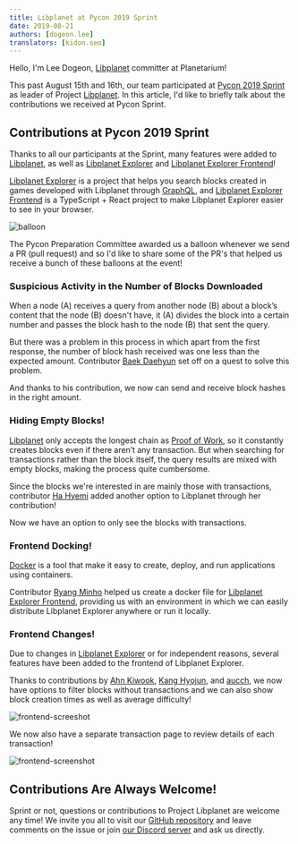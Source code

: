 ```yaml
---
title: Libplanet at Pycon 2019 Sprint
date: 2019-08-21
authors: [dogeon.lee]
translators: [kidon.seo]
---
```


Hello, I'm Lee Dogeon, [Libplanet] committer at Planetarium!

This past August 15th and 16th, our team participated at [Pycon 2019 Sprint] as leader of Project [Libplanet]. In this article, I'd like to briefly talk about the contributions we received at Pycon Sprint.

[Pycon 2019 Sprint]: https://www.pycon.kr/program/sprint?&lang=en-US

## Contributions at Pycon 2019 Sprint

Thanks to all our participants at the Sprint, many features were added to [Libplanet], as well as [Libplanet Explorer] and [Libplanet Explorer Frontend]!

[Libplanet Explorer] is a project that helps you search blocks created in games developed with Libplanet through [GraphQL], and [Libplanet Explorer Frontend] is a TypeScript + React project to make Libplanet Explorer easier to see in your browser.

![balloon](./balloon.jpg)

The Pycon Preparation Committee awarded us a balloon whenever we send a PR (pull request) and so I'd like to share some of the PR's that helped us receive a bunch of these balloons at the event!

[GraphQL]: https://graphql.org/

### Suspicious Activity in the Number of Blocks Downloaded

When a node (A) receives a query from another node (B) about a block’s content that the node (B) doesn't have, it (A) divides the block into a certain number and passes the block hash to the node (B) that sent the query.

But there was a problem in this process in which apart from the first response, the number of block hash received was one less than the expected amount. Contributor [Baek Daehyun][gurrpi] set off on a quest to solve this problem. 

And thanks to his contribution, we now can send and receive block hashes in the right amount.

[gurrpi]: https://github.com/gurrpi

### Hiding Empty Blocks!

[Libplanet] only accepts the longest chain as [Proof of Work][PoW], so it constantly creates blocks even if there aren’t any transaction. But when searching for transactions rather than the block itself, the query results are mixed with empty blocks, making the process quite cumbersome.

Since the blocks we're interested in are mainly those with transactions, contributor [Ha Hyemi][hyeguiee] added another option to Libplanet through her contribution!

Now we have an option to only see the blocks with transactions.

[PoW]: https://en.bitcoin.it/wiki/Proof_of_work
[hyeguiee]: https://github.com/hyeguiee

### Frontend Docking!

[Docker] is a tool that make it easy to create, deploy, and run applications using containers.

Contributor [Ryang Minho][minhoryang] helped us create a docker file for [Libplanet Explorer Frontend], providing us with an environment in which we can easily distribute Libplanet Explorer anywhere or run it locally.

[Docker]: https://docker.io/
[minhoryang]: https://github.com/minhoryang

### Frontend Changes!

Due to changes in [Libplanet Explorer] or for independent reasons, several features have been added to the frontend of Libplanet Explorer. 

Thanks to contributions by [Ahn Kiwook][AiOO], [Kang Hyojun][kanghyojun], and [aucch], we now have options to filter blocks without transactions and we can also show block creation times as well as average difficulty!

![frontend-screeshot](./frontend-screenshot.png)

We now also have a separate transaction page to review details of each transaction!

![frontend-screenshot](./frontend-screenshot-transaction.png)

[AiOO]: https://github.com/AiOO
[kanghyojun]: https://github.com/kanghyojun
[aucch]: https://github.com/aucch

## Contributions Are Always Welcome!

Sprint or not, questions or contributions to Project Libplanet are welcome any time! We invite you all to visit our [GitHub repository][libplanet] and leave comments on the issue or join [our Discord server] and ask us directly.

[our Discord server]: https://discord.gg/wUgwkYW

[Libplanet]: https://github.com/planetarium/libplanet
[Libplanet Explorer]: https://github.com/planetarium/libplanet-explorer
[Libplanet Explorer Frontend]: https://github.com/planetarium/libplanet-explorer-frontend

